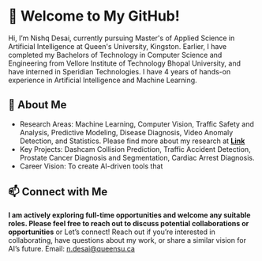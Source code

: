 # 👋 Welcome to My GitHub!
Hi, I’m Nishq Desai, currently pursuing Master's of Applied Science in Artificial Intelligence at Queen's University, Kingston. Earlier, I have completed my Bachelors of Technology in Computer Science and Engineering from Vellore Institute of Technology Bhopal University, and have interned in Speridian Technologies. I have 4 years of hands-on experience in Artificial Intelligence and Machine Learning.


## 🔬 About Me

- Research Areas: Machine Learning, Computer Vision, Traffic Safety and Analysis, Predictive Modeling, Disease Diagnosis, Video Anomaly Detection, and Statistics. Please find more about my research at [**Link**](https://scholar.google.ca/citations?user=m2uTpYIAAAAJ&hl=en&oi=ao)
- Key Projects: Dashcam Collision Prediction, Traffic Accident Detection, Prostate Cancer Diagnosis and Segmentation, Cardiac Arrest Diagnosis.
- Career Vision: To create AI-driven tools that

  
## 📫 Connect with Me
**I am actively exploring full-time opportunities and welcome any suitable roles. Please feel free to reach out to discuss potential collaborations or opportunities**
or Let’s connect! Reach out if you’re interested in collaborating, have questions about my work, or share a similar vision for AI’s future.
Email: n.desai@queensu.ca
